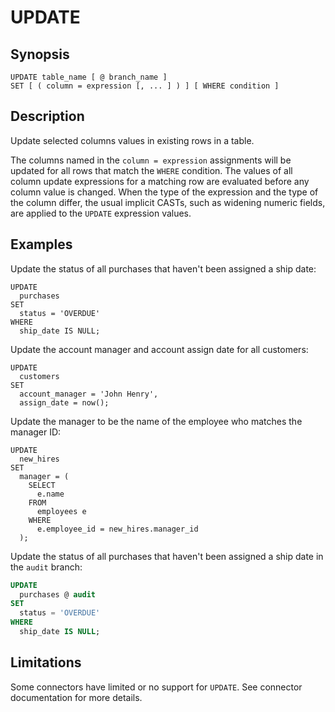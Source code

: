 # UPDATE

## Synopsis

```text
UPDATE table_name [ @ branch_name ]
SET [ ( column = expression [, ... ] ) ] [ WHERE condition ]
```

## Description

Update selected columns values in existing rows in a table.

The columns named in the `column = expression` assignments will be updated
for all rows that match the `WHERE` condition.  The values of all column update
expressions for a matching row are evaluated before any column value is changed.
When the type of the expression and the type of the column differ, the usual implicit
CASTs, such as widening numeric fields, are applied to the `UPDATE` expression values.

## Examples

Update the status of all purchases that haven't been assigned a ship date:

```
UPDATE
  purchases
SET
  status = 'OVERDUE'
WHERE
  ship_date IS NULL;
```

Update the account manager and account assign date for all customers:

```
UPDATE
  customers
SET
  account_manager = 'John Henry',
  assign_date = now();
```

Update the manager to be the name of the employee who matches the manager ID:

```
UPDATE
  new_hires
SET
  manager = (
    SELECT
      e.name
    FROM
      employees e
    WHERE
      e.employee_id = new_hires.manager_id
  );
```

Update the status of all purchases that haven't been assigned a ship date
in the `audit` branch:

```sql
UPDATE
  purchases @ audit
SET
  status = 'OVERDUE'
WHERE
  ship_date IS NULL;
```

## Limitations

Some connectors have limited or no support for `UPDATE`.
See connector documentation for more details.
